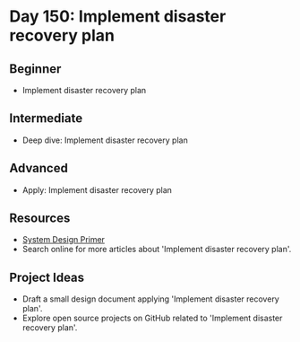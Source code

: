 # Day 150: Implement disaster recovery plan

## Beginner
- Implement disaster recovery plan

## Intermediate
- Deep dive: Implement disaster recovery plan

## Advanced
- Apply: Implement disaster recovery plan

## Resources
- [System Design Primer](https://github.com/donnemartin/system-design-primer/search?q=Implement+disaster+recovery+plan)
- Search online for more articles about 'Implement disaster recovery plan'.

## Project Ideas
- Draft a small design document applying 'Implement disaster recovery plan'.
- Explore open source projects on GitHub related to 'Implement disaster recovery plan'.
